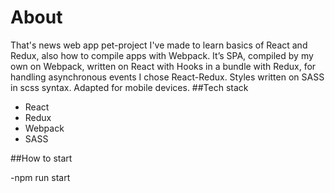 # About

That's news web app pet-project I've made to learn basics of React and Redux, also how to compile apps with Webpack. It’s SPA, compiled by my own on Webpack, written on React with Hooks in a bundle with Redux, for handling asynchronous events I chose React-Redux. Styles written on SASS in scss syntax. Adapted for mobile devices.
##Tech stack
* React
* Redux
* Webpack
* SASS

##How to start

-npm run start